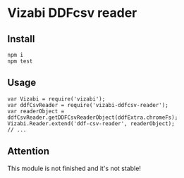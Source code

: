 # Vizabi DDFcsv reader

## Install

```
npm i
npm test
```

## Usage

```
var Vizabi = require('vizabi');
var ddfCsvReader = require('vizabi-ddfcsv-reader');
var readerObject = ddfCsvReader.getDDFCsvReaderObject(ddfExtra.chromeFs);
Vizabi.Reader.extend('ddf-csv-reader', readerObject);
// ...
```

## Attention

This module is not finished and  it's not stable!
